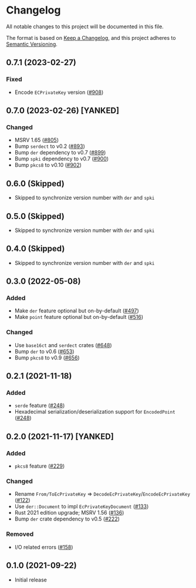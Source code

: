 # Changelog
All notable changes to this project will be documented in this file.

The format is based on [Keep a Changelog](https://keepachangelog.com/en/1.0.0/),
and this project adheres to [Semantic Versioning](https://semver.org/spec/v2.0.0.html).

## 0.7.1 (2023-02-27)
### Fixed
- Encode `ECPrivateKey` version ([#908])

[#908]: https://github.com/RustCrypto/formats/pull/908

## 0.7.0 (2023-02-26) [YANKED]
### Changed
- MSRV 1.65 ([#805])
- Bump `serdect` to v0.2 ([#893])
- Bump `der` dependency to v0.7 ([#899])
- Bump `spki` dependency to v0.7 ([#900])
- Bump `pkcs8` to v0.10 ([#902])

[#805]: https://github.com/RustCrypto/formats/pull/805
[#893]: https://github.com/RustCrypto/formats/pull/893
[#899]: https://github.com/RustCrypto/formats/pull/899
[#900]: https://github.com/RustCrypto/formats/pull/900
[#902]: https://github.com/RustCrypto/formats/pull/902

## 0.6.0 (Skipped)
- Skipped to synchronize version number with `der` and `spki`

## 0.5.0 (Skipped)
- Skipped to synchronize version number with `der` and `spki`

## 0.4.0 (Skipped)
- Skipped to synchronize version number with `der` and `spki`

## 0.3.0 (2022-05-08)
### Added
- Make `der` feature optional but on-by-default ([#497])
- Make `point` feature optional but on-by-default ([#516])

### Changed
- Use `base16ct` and `serdect` crates ([#648])
- Bump `der` to v0.6 ([#653])
- Bump `pkcs8` to v0.9 ([#656])

[#497]: https://github.com/RustCrypto/formats/pull/497
[#516]: https://github.com/RustCrypto/formats/pull/516
[#648]: https://github.com/RustCrypto/formats/pull/648
[#653]: https://github.com/RustCrypto/formats/pull/653
[#656]: https://github.com/RustCrypto/formats/pull/656

## 0.2.1 (2021-11-18)
### Added
- `serde` feature ([#248])
- Hexadecimal serialization/deserialization support for `EncodedPoint` ([#248])

[#248]: https://github.com/RustCrypto/formats/pull/248

## 0.2.0 (2021-11-17) [YANKED]
### Added
- `pkcs8` feature ([#229])

### Changed
- Rename `From/ToEcPrivateKey` => `DecodeEcPrivateKey`/`EncodeEcPrivateKey` ([#122])
- Use `der::Document` to impl `EcPrivateKeyDocument` ([#133])
- Rust 2021 edition upgrade; MSRV 1.56 ([#136])
- Bump `der` crate dependency to v0.5 ([#222])

### Removed
- I/O related errors ([#158])

[#122]: https://github.com/RustCrypto/formats/pull/122
[#133]: https://github.com/RustCrypto/formats/pull/133
[#136]: https://github.com/RustCrypto/formats/pull/136
[#158]: https://github.com/RustCrypto/formats/pull/158
[#222]: https://github.com/RustCrypto/formats/pull/222
[#229]: https://github.com/RustCrypto/formats/pull/229

## 0.1.0 (2021-09-22)
- Initial release
